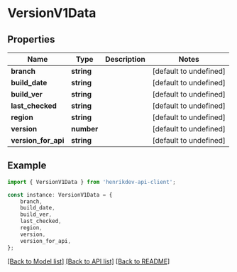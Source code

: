 # VersionV1Data


## Properties

Name | Type | Description | Notes
------------ | ------------- | ------------- | -------------
**branch** | **string** |  | [default to undefined]
**build_date** | **string** |  | [default to undefined]
**build_ver** | **string** |  | [default to undefined]
**last_checked** | **string** |  | [default to undefined]
**region** | **string** |  | [default to undefined]
**version** | **number** |  | [default to undefined]
**version_for_api** | **string** |  | [default to undefined]

## Example

```typescript
import { VersionV1Data } from 'henrikdev-api-client';

const instance: VersionV1Data = {
    branch,
    build_date,
    build_ver,
    last_checked,
    region,
    version,
    version_for_api,
};
```

[[Back to Model list]](../README.md#documentation-for-models) [[Back to API list]](../README.md#documentation-for-api-endpoints) [[Back to README]](../README.md)
